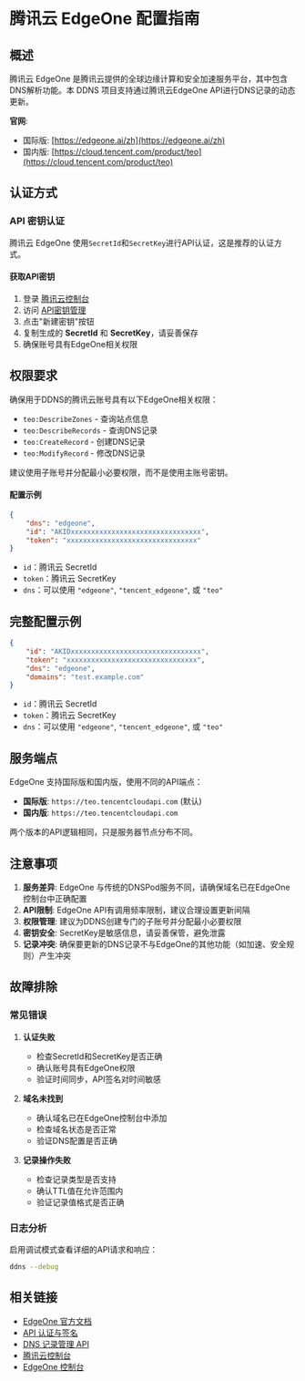 # 腾讯云 EdgeOne 配置指南

## 概述

腾讯云 EdgeOne 是腾讯云提供的全球边缘计算和安全加速服务平台，其中包含DNS解析功能。本 DDNS 项目支持通过腾讯云EdgeOne API进行DNS记录的动态更新。

**官网**: 
- 国际版: [https://edgeone.ai/zh](https://edgeone.ai/zh)
- 国内版: [https://cloud.tencent.com/product/teo](https://cloud.tencent.com/product/teo)

## 认证方式

### API 密钥认证

腾讯云 EdgeOne 使用`SecretId`和`SecretKey`进行API认证，这是推荐的认证方式。

#### 获取API密钥

1. 登录 [腾讯云控制台](https://console.cloud.tencent.com/)
2. 访问 [API密钥管理](https://console.cloud.tencent.com/cam/capi)
3. 点击"新建密钥"按钮
4. 复制生成的 **SecretId** 和 **SecretKey**，请妥善保存
5. 确保账号具有EdgeOne相关权限

## 权限要求

确保用于DDNS的腾讯云账号具有以下EdgeOne相关权限：

- `teo:DescribeZones` - 查询站点信息
- `teo:DescribeRecords` - 查询DNS记录
- `teo:CreateRecord` - 创建DNS记录  
- `teo:ModifyRecord` - 修改DNS记录

建议使用子账号并分配最小必要权限，而不是使用主账号密钥。

#### 配置示例

```json
{
    "dns": "edgeone",
    "id": "AKIDxxxxxxxxxxxxxxxxxxxxxxxxxxxxxxxx",
    "token": "xxxxxxxxxxxxxxxxxxxxxxxxxxxxxxxx"
}
```

- `id`：腾讯云 SecretId
- `token`：腾讯云 SecretKey
- `dns`：可以使用 `"edgeone"`, `"tencent_edgeone"`, 或 `"teo"`

## 完整配置示例

```json
{
    "id": "AKIDxxxxxxxxxxxxxxxxxxxxxxxxxxxxxxxx",
    "token": "xxxxxxxxxxxxxxxxxxxxxxxxxxxxxxxx",
    "dns": "edgeone",
    "domains": "test.example.com"
}
```

- `id`：腾讯云 SecretId
- `token`：腾讯云 SecretKey
- `dns`：可以使用 `"edgeone"`, `"tencent_edgeone"`, 或 `"teo"`

## 服务端点

EdgeOne 支持国际版和国内版，使用不同的API端点：

- **国际版**: `https://teo.tencentcloudapi.com` (默认)
- **国内版**: `https://teo.tencentcloudapi.com` 

两个版本的API逻辑相同，只是服务器节点分布不同。

## 注意事项

1. **服务差异**: EdgeOne 与传统的DNSPod服务不同，请确保域名已在EdgeOne控制台中正确配置
2. **API限制**: EdgeOne API有调用频率限制，建议合理设置更新间隔
3. **权限管理**: 建议为DDNS创建专门的子账号并分配最小必要权限
4. **密钥安全**: SecretKey是敏感信息，请妥善保管，避免泄露
5. **记录冲突**: 确保要更新的DNS记录不与EdgeOne的其他功能（如加速、安全规则）产生冲突

## 故障排除

### 常见错误

1. **认证失败**
   - 检查SecretId和SecretKey是否正确
   - 确认账号具有EdgeOne权限
   - 验证时间同步，API签名对时间敏感

2. **域名未找到**
   - 确认域名已在EdgeOne控制台中添加
   - 检查域名状态是否正常
   - 验证DNS配置是否正确

3. **记录操作失败**
   - 检查记录类型是否支持
   - 确认TTL值在允许范围内
   - 验证记录值格式是否正确

### 日志分析

启用调试模式查看详细的API请求和响应：

```bash
ddns --debug
```

## 相关链接

- [EdgeOne 官方文档](https://edgeone.ai/zh/document)
- [API 认证与签名](https://edgeone.ai/zh/document/50458)
- [DNS 记录管理 API](https://edgeone.ai/zh/document/50484)
- [腾讯云控制台](https://console.cloud.tencent.com/)
- [EdgeOne 控制台](https://console.tencentcloud.com/edgeone)